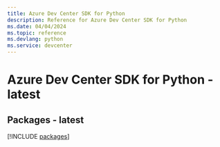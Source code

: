 ```yaml
---
title: Azure Dev Center SDK for Python
description: Reference for Azure Dev Center SDK for Python
ms.date: 04/04/2024
ms.topic: reference
ms.devlang: python
ms.service: devcenter
---
```

# Azure Dev Center SDK for Python - latest
## Packages - latest
[!INCLUDE [packages](dev-center-index.md)]